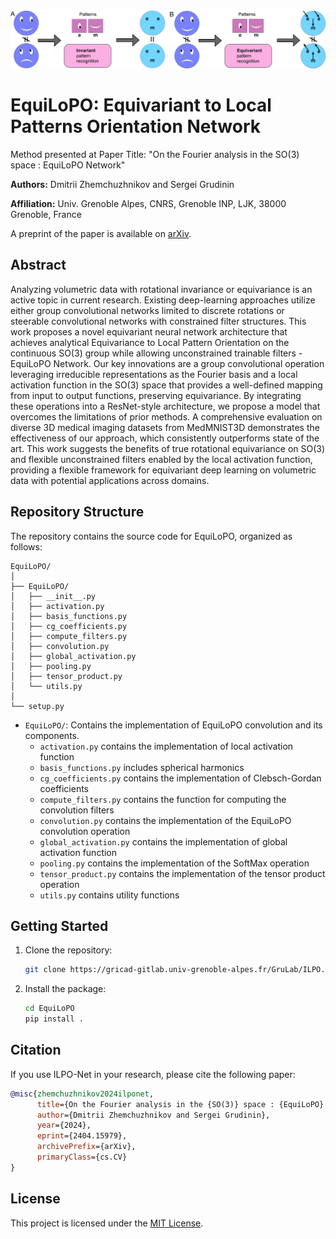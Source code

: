 <p align="center">
  <img src="illustration/Figure.png" alt="alt text">
</p>

# EquiLoPO: Equivariant to Local Patterns Orientation Network

Method presented at Paper Title: "On the Fourier analysis in the SO(3) space : EquiLoPO Network"

**Authors:** Dmitrii Zhemchuzhnikov and Sergei Grudinin

**Affiliation:** Univ. Grenoble Alpes, CNRS, Grenoble INP, LJK, 38000 Grenoble, France

A preprint of the paper is available on [arXiv](https://arxiv.org/abs/2404.15979).


## Abstract

Analyzing volumetric data with rotational invariance or equivariance is an active topic in current research. Existing deep-learning approaches utilize either group convolutional networks limited to discrete rotations or steerable convolutional networks with constrained filter structures. This work proposes a novel equivariant neural network architecture that achieves analytical Equivariance to Local Pattern Orientation on the continuous SO(3) group while allowing unconstrained trainable filters - EquiLoPO Network. Our key innovations are a group convolutional operation leveraging irreducible representations as the Fourier basis and a local activation function in the SO(3) space that provides a well-defined mapping from input to output functions, preserving equivariance. By integrating these operations into a ResNet-style architecture, we propose a model that overcomes the limitations of prior methods. A comprehensive evaluation on diverse 3D medical imaging datasets from MedMNIST3D demonstrates the effectiveness of our approach, which consistently outperforms state of the art. This work suggests the benefits of true rotational equivariance on SO(3) and flexible unconstrained filters enabled by the local activation function,  providing a flexible framework for equivariant deep learning on volumetric data with potential applications across domains.



## Repository Structure

The repository contains the source code for EquiLoPO, organized as follows:

```
EquiLoPO/
│
├── EquiLoPO/
│   ├── __init__.py
│   ├── activation.py
│   ├── basis_functions.py
│   ├── cg_coefficients.py
│   ├── compute_filters.py
│   ├── convolution.py
│   ├── global_activation.py
│   ├── pooling.py
│   ├── tensor_product.py
│   └── utils.py
│
└── setup.py
```

- `EquiLoPO/`: Contains the implementation of EquiLoPO convolution and its components.
  - `activation.py` contains the implementation of local activation function
  - `basis_functions.py` includes spherical harmonics 
  - `cg_coefficients.py` contains the implementation of Clebsch-Gordan coefficients
  - `compute_filters.py` contains the function for computing the convolution filters
  - `convolution.py` contains the implementation of the EquiLoPO convolution operation
  - `global_activation.py` contains the implementation of global activation function
  - `pooling.py` contains the implementation of the SoftMax operation
  - `tensor_product.py` contains the implementation of the tensor product operation
  - `utils.py` contains utility functions



## Getting Started

1. Clone the repository:

   ```bash
   git clone https://gricad-gitlab.univ-grenoble-alpes.fr/GruLab/ILPO.git
   ```

2. Install the package:

   ```bash
   cd EquiLoPO
   pip install .
   ```




## Citation

If you use ILPO-Net in your research, please cite the following paper:

```bibtex
@misc{zhemchuzhnikov2024ilponet,
      title={On the Fourier analysis in the {SO(3)} space : {EquiLoPO} Network}, 
      author={Dmitrii Zhemchuzhnikov and Sergei Grudinin},
      year={2024},
      eprint={2404.15979},
      archivePrefix={arXiv},
      primaryClass={cs.CV}
}
```

## License

This project is licensed under the [MIT License](LICENSE).